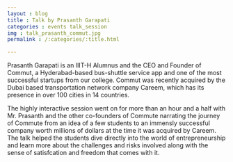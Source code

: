 ```yaml
---
layout : blog
title : Talk by Prasanth Garapati
categories : events talk_session
img : talk_prasanth_commut.jpg 
permalink : /:categories/:title.html

---
```


Prasanth Garapati is an IIIT-H Alumnus and the CEO and Founder of Commut, a Hyderabad-based bus-shuttle service app and one of the most successful startups from our college. Commut was recently acquired by the Dubai based transportation network company Careem, which has its presence in over 100 cities in 14 countries.


The highly interactive session went on for more than an hour and a half with Mr. Prasanth and the other co-founders of Commute narrating the journey of Commute from an idea of a few students to an immensly successful company worth millions of dollars at the time it was acquired by Careem. The talk helped the students dive directly into the world of entrepreneurship and learn more about the challenges and risks involved along with the sense of satisfcation and freedom that comes with it.
